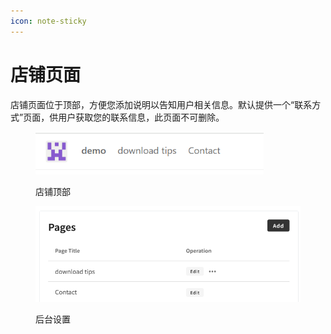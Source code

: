 ```yaml
---
icon: note-sticky
---
```


# 店铺页面

店铺页面位于顶部，方便您添加说明以告知用户相关信息。默认提供一个“联系方式”页面，供用户获取您的联系信息，此页面不可删除。

<div align="left"><figure><img src="../.gitbook/assets/image (7).png" alt="" width="365"><figcaption><p>店铺顶部</p></figcaption></figure></div>

<div align="left"><figure><img src="../.gitbook/assets/image (8).png" alt="" width="563"><figcaption><p>后台设置</p></figcaption></figure></div>
